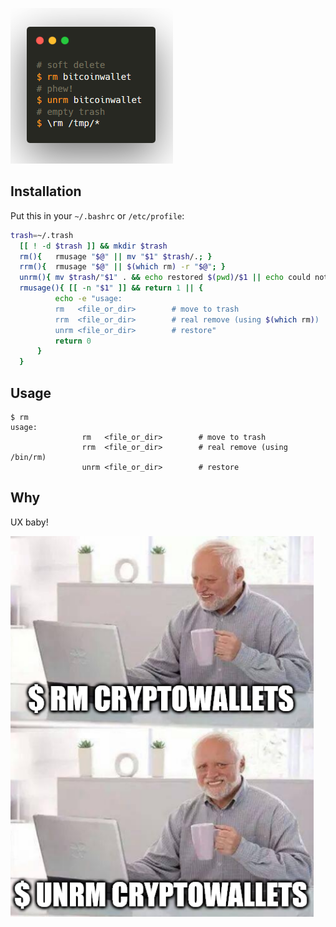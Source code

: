 ![](terminal.png)

## Installation

Put this in your `~/.bashrc` or `/etc/profile`:

```bash
trash=~/.trash
  [[ ! -d $trash ]] && mkdir $trash
  rm(){   rmusage "$@" || mv "$1" $trash/.; }
  rrm(){  rmusage "$@" || $(which rm) -r "$@"; }
  unrm(){ mv $trash/"$1" . && echo restored $(pwd)/$1 || echo could not restore from $trash; }
  rmusage(){ [[ -n "$1" ]] && return 1 || {
          echo -e "usage:
          rm   <file_or_dir>        # move to trash
          rrm  <file_or_dir>        # real remove (using $(which rm))
          unrm <file_or_dir>        # restore"
          return 0
      }
  }
```

## Usage

```
$ rm
usage:
                rm   <file_or_dir>        # move to trash
                rrm  <file_or_dir>        # real remove (using /bin/rm)
                unrm <file_or_dir>        # restore

```

## Why

UX baby!

![](demo.png)

